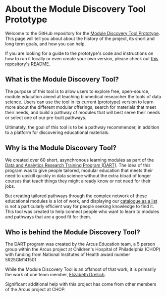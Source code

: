 # About the Module Discovery Tool Prototype

Welcome to the GitHub repository for the [Module Discovery Tool Prototype](learn.arcus.chop.edu). This page will tell you about about the history of the project, its short and long term goals, and how you can help.

If you are looking for a guide to the prototype's code and instructions on how to run it locally or even create your own version, please check out [this repository's README](https://github.com/arcus/module_discovery?tab=readme-ov-file#module-discovery-app).

## What is the Module Discovery Tool?

The purpose of this tool is to allow users to explore free, open-source, module education aimed at teaching biomedical researcher the tools of data science. Users can use the tool in its current (prototype) version to learn more about the different modular offerings, search for materials that meet their needs, and build a pathway of modules that will best serve their needs or select one of our pre-built pathways.

Ultimately, the goal of this tool is to be a pathway recommender, in addition to a platform for discovering educational materials. 

## Why is the Module Discovery Tool?

We created over 60 short, asynchronous learning modules as part of the [Data and Analytics Research Training Program (DART)](https://arcus.github.io/education_modules/). The idea of this program was to give people tailored, modular education that meets their need to upskill quickly in data science without the extra bload of longer courses that teach things they might already know or not need for their jobs.

But creating tailored pathways through the complex network of these educational modules is a lot of work, and displaying our [catalogue as a list](https://arcus.github.io/education_modules/list_of_modules) is not a particularly efficient way for people seeking knowledge to find it. This tool was created to help connect people who want to learn to modules and pathways that are a good fit for them.

## Who is behind the Module Discovery Tool?

The DART program was created by the Arcus Education team, a 5 person group within the Arcus project at Children's Hospital of Philadelphia (CHOP) with funding from National Institutes of Health award number 5R25GM141501. 

While the Module Discovery Tool is an offshoot of that work, it is primarily the work of one team member, [Elizabeth Drellich](https://github.com/drelliche). 


Significant additional help with this project has come from other members of the Arcus project at CHOP.

